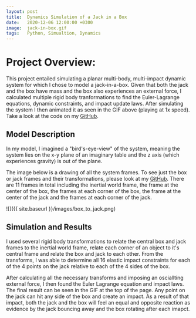 ```yaml
---
layout: post
title:  Dynamics Simulation of a Jack in a Box
date:   2020-12-06 12:00:00 +0300
image:  jack-in-box.gif
tags:   Python, Simualtion, Dynamics
---
```

# Project Overview:
This project entailed simulating a planar multi-body, multi-impact dynamic system for which I chose to model a jack-in-a-box. Given that both the jack and the box have mass and the box also experiences an external force, I calculated multiple rigid body tranformations to find the Euler-Lagrange equations, dynamic constraints, and impact update laws. After simulating the system I then animated it as seen in the GIF above (playing at 1x speed). Take a look at the code on my <a href="https://github.com/gingineer95/dynamics_simulation" target="_blank" rel="noopener noreferrer">GitHub</a>. 

## Model Description
In my model, I imagined a "bird's-eye-view" of the system, meaning the system lies on the x-y plane of an imaginary table and the z axis (which experiences gravity) is out of the plane. 

The image below is a drawing of all the system frames. To see just the box or jack frames and their transformations, please look at my <a href="https://github.com/gingineer95/dynamics_simulation" target="_blank" rel="noopener noreferrer">GitHub</a>. There are 11 frames in total including the inertial world frame, the frame at the center of the box, the frames at each corner of the box, the frame at the center of the jack and the frames at each corner of the jack. 

![]({{ site.baseurl }}/images/box_to_jack.png)

## Simulation and Results
I used several rigid body transformations to relate the central box and jack frames to the inertial world frame, relate each corner of an object to it's central frame and relate the box and jack to each other. From the transforms, I was able to determine all 16 elastic impact constraints for each of the 4 points on the jack relative to each of the 4 sides of the box. 

After calculating all the necessary transforms and imposing an osciallting external force, I then found the Euler Lagrange equation and impact laws. The final result can be seen in the GIF at the top of the page. Any point on the jack can hit any side of the box and create an impact. As a result of that impact, both the jack and the box will feel an equal and opposite reaction as evidence by the jack bouncing away and the box rotating after each imapct. 